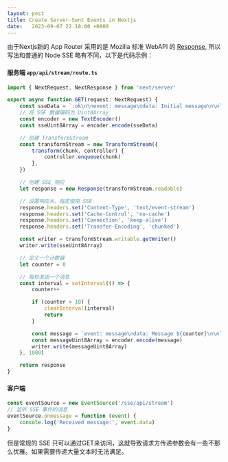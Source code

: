 ```yaml
---
layout: post
title: Create Server-Sent Events in Nextjs
date:   2023-09-07 22.18:00 +0800
---
```


由于Nextjs新的 App Router 采用的是 Mozilla 标准 WebAPI 的 [Response](https://developer.mozilla.org/en-US/docs/Web/API/Response), 所以写法和普通的 Node SSE 略有不同，以下是代码示例：

#### 服务端 ```app/api/stream/route.ts```
```Typescript
import { NextRequest, NextResponse } from 'next/server'

export async function GET(request: NextRequest) {
    const sseData = `:ok\n\nevent: message\ndata: Initial message\n\n`
    // 将 SSE 数据编码为 Uint8Array
    const encoder = new TextEncoder()
    const sseUint8Array = encoder.encode(sseData)

    // 创建 TransformStream
    const transformStream = new TransformStream({
        transform(chunk, controller) {
            controller.enqueue(chunk)
        },
    })

    // 创建 SSE 响应
    let response = new Response(transformStream.readable)

    // 设置响应头，指定使用 SSE
    response.headers.set('Content-Type', 'text/event-stream')
    response.headers.set('Cache-Control', 'no-cache')
    response.headers.set('Connection', 'keep-alive')
    response.headers.set('Transfer-Encoding', 'chunked')

    const writer = transformStream.writable.getWriter()
    writer.write(sseUint8Array)

    // 定义一个计数器
    let counter = 0

    // 每秒发送一个消息
    const interval = setInterval(() => {
        counter++

        if (counter > 10) {
            clearInterval(interval)
            return
        }

        const message = `event: message\ndata: Message ${counter}\n\n`
        const messageUint8Array = encoder.encode(message)
        writer.write(messageUint8Array)
    }, 1000)

    return response
}
```

#### 客户端
```Typescript
const eventSource = new EventSource('/sse/api/stream')
// 监听 SSE 事件的消息
eventSource.onmessage = function (event) {
    console.log('Received message:', event.data)
}
```

但是常规的 SSE 只可以通过GET来访问，这就导致请求方传递参数会有一些不那么优雅。如果需要传递大量文本时无法满足。
